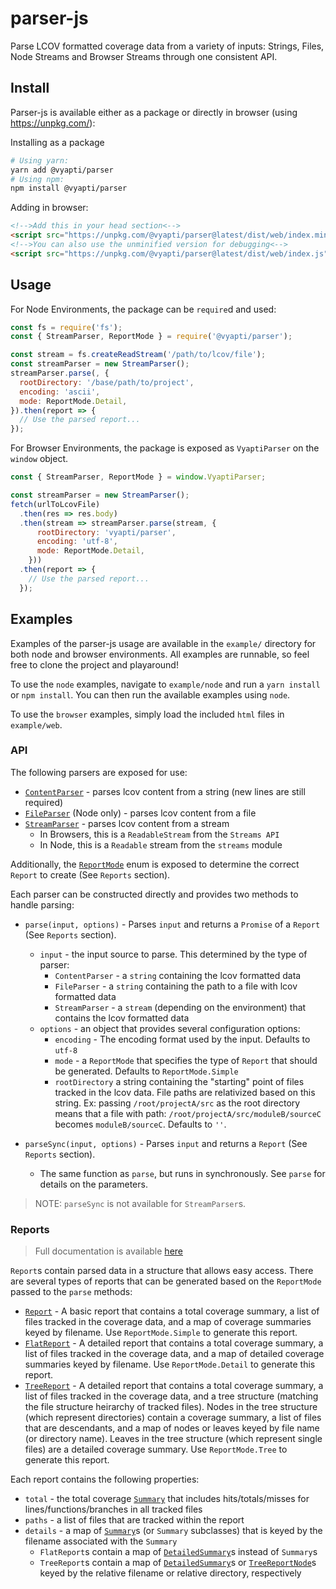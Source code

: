 # parser-js

Parse LCOV formatted coverage data from a variety of inputs: Strings, Files,
Node Streams and Browser Streams through one consistent API.

## Install
Parser-js is available either as a package or directly in browser
(using https://unpkg.com/):

Installing as a package
```bash
# Using yarn:
yarn add @vyapti/parser
# Using npm:
npm install @vyapti/parser
```

Adding in browser:
```html
<!-->Add this in your head section<-->
<script src="https://unpkg.com/@vyapti/parser@latest/dist/web/index.min.js"></script>
<!-->You can also use the unminified version for debugging<-->
<script src="https://unpkg.com/@vyapti/parser@latest/dist/web/index.js"></script>
```

## Usage
For Node Environments, the package can be `require`d and used:
```js
const fs = require('fs');
const { StreamParser, ReportMode } = require('@vyapti/parser');

const stream = fs.createReadStream('/path/to/lcov/file');
const streamParser = new StreamParser();
streamParser.parse(, {
  rootDirectory: '/base/path/to/project',
  encoding: 'ascii',
  mode: ReportMode.Detail,
}).then(report => {
  // Use the parsed report...
});
```

For Browser Environments, the package is exposed as `VyaptiParser` on the
`window` object.
```js
const { StreamParser, ReportMode } = window.VyaptiParser;

const streamParser = new StreamParser();
fetch(urlToLcovFile)
  .then(res => res.body)
  .then(stream => streamParser.parse(stream, {
      rootDirectory: 'vyapti/parser',
      encoding: 'utf-8',
      mode: ReportMode.Detail,
    }))
  .then(report => {
    // Use the parsed report...
  });
```

## Examples
Examples of the parser-js usage are available in the `example/` directory for
both node and browser environments. All examples are runnable, so feel free to
clone the project and playaround!

To use the `node` examples, navigate to `example/node` and run a `yarn install`
or `npm install`. You can then run the available examples using `node`.

To use the `browser` examples, simply load the included `html` files in
`example/web`.

### API

The following parsers are exposed for use:
- [`ContentParser`][contentparserdoc] - parses lcov content from a string (new
  lines are still required)
- [`FileParser`][fileparserdoc] (Node only) - parses lcov content from a file
- [`StreamParser`][streamparserdoc] - parses lcov content from a stream
  - In Browsers, this is a `ReadableStream` from  the `Streams API`
  - In Node, this is a `Readable` stream from the `streams` module

Additionally, the [`ReportMode`][reportmodedoc] enum is exposed to determine the correct
`Report` to create (See `Reports` section).

Each parser can be constructed directly and provides two methods to handle
parsing:
- `parse(input, options)` - Parses `input` and returns a `Promise` of a
  `Report` (See `Reports` section).
  - `input` - the input source to parse. This determined by the type of parser:
    - `ContentParser` - a `string` containing the lcov formatted data
    - `FileParser` - a `string` containing the path to a file with lcov
      formatted data
    - `StreamParser` - a `stream` (depending on the environment) that contains
      the lcov formatted data
  - `options` - an object that provides several configuration options:
    - `encoding` - The encoding format used by the input. Defaults to `utf-8`
    - `mode` - a `ReportMode` that specifies the type of `Report` that should
      be generated. Defaults to `ReportMode.Simple`
    - `rootDirectory` a string containing the "starting" point of files tracked
      in the lcov data. File paths are relativized based on this string. Ex:
      passing `/root/projectA/src` as the root directory means that a file with
      path: `/root/projectA/src/moduleB/sourceC` becomes `moduleB/sourceC`.
      Defaults to `''`.

- `parseSync(input, options)` - Parses `input` and returns a `Report` (See
  `Reports` section).
  - The same function as `parse`, but runs in synchronously. See `parse` for
    details on the parameters.
> NOTE: `parseSync` is not available for `StreamParser`s.

### Reports
> Full documentation is available [here](https://vyapti.github.io/parser-js/)

`Report`s contain parsed data in a structure that allows easy access. There are
several types of reports that can be generated based on the `ReportMode` passed
to the `parse` methods:
- [`Report`][reportdoc] - A basic report that contains a total coverage
  summary, a list of files tracked in the coverage data, and a map of coverage
  summaries keyed by filename. Use `ReportMode.Simple` to generate this report.
- [`FlatReport`][flatreportdoc] - A detailed report that contains a total
  coverage summary, a list of files tracked in the coverage data, and a map of
  detailed coverage summaries keyed by filename. Use `ReportMode.Detail` to
  generate this report.
- [`TreeReport`][treereportdoc] - A detailed report that contains a total
  coverage summary, a list of files tracked in the coverage data, and a tree
  structure (matching the file structure heirarchy of tracked files). Nodes in
  the tree structure (which represent directories) contain a coverage summary,
  a list of files that are descendants, and a map of nodes or leaves keyed by
  file name (or directory name). Leaves in the tree structure (which represent
  single files) are a detailed coverage summary. Use `ReportMode.Tree` to
  generate this report.

Each report contains the following properties:
- `total` - the total coverage [`Summary`][summarydoc] that includes
  hits/totals/misses for lines/functions/branches in all tracked files
- `paths` - a list of files that are tracked within the report
- `details` - a map of [`Summary`][summarydoc]s (or `Summary` subclasses) that
  is keyed by the filename associated with the `Summary`
  - `FlatReport`s contain a map of [`DetailedSummary`][detailedsummarydoc]s
    instead of `Summary`s
  - `TreeReport`s contain a map of [`DetailedSummary`][detailedsummarydoc]s or
    [`TreeReportNode`][treereportnodedoc]s keyed by the relative filename or
    relative directory, respectively

[contentparserdoc]: https://vyapti.github.io/parser-js/classes/contentparser.html
[fileparserdoc]: https://vyapti.github.io/parser-js/classes/fileparser.html
[streamparserdoc]: https://vyapti.github.io/parser-js/classes/streamparser.html
[reportmodedoc]: https://vyapti.github.io/parser-js/enums/reportmode.html
[reportdoc]: https://vyapti.github.io/parser-js/classes/report.html
[flatreportdoc]: https://vyapti.github.io/parser-js/classes/flatreport.html
[treereportdoc]: https://vyapti.github.io/parser-js/classes/treereport.html
[summarydoc]: https://vyapti.github.io/parser-js/classes/summary.html
[detailedsummarydoc]: https://vyapti.github.io/parser-js/classes/detailedsummary.html
[treereportnodedoc]: https://vyapti.github.io/parser-js/classes/treereportnode.html
